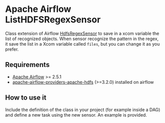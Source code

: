 # Apache Airflow ListHDFSRegexSensor
Class extension of Airflow [HdfsRegexSensor](https://airflow.apache.org/docs/apache-airflow-providers-apache-hdfs/stable/_modules/airflow/providers/apache/hdfs/sensors/hdfs.html#HdfsRegexSensor) to save in a xcom variable the list of recognized objects.
When sensor recognize the pattern in the regex, it save the list in a Xcom variable called `files`, but you can change it as you prefer.

## Requirements
- [Apache Airflow](https://airflow.apache.org/) >= 2.5.1
- [apache-airflow-providers-apache-hdfs](https://airflow.apache.org/docs/apache-airflow-providers-apache-hdfs/stable/index.html) (>=3.2.0) installed on airflow

## How to use it
Include the definition of the class in your project (for example inside a DAG) and define a new task using the new sensor. An example is provided.